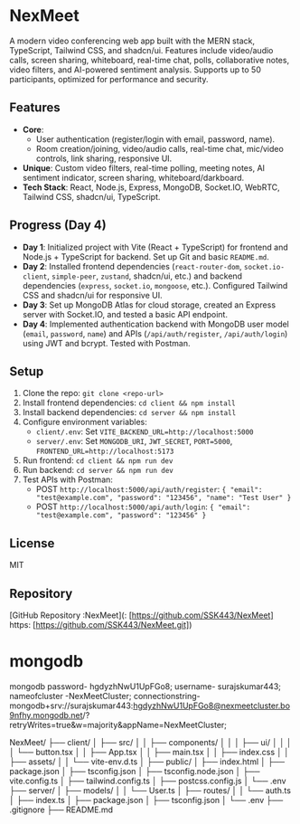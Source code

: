 # NexMeet

A modern video conferencing web app built with the MERN stack, TypeScript, Tailwind CSS, and shadcn/ui. Features include video/audio calls, screen sharing, whiteboard, real-time chat, polls, collaborative notes, video filters, and AI-powered sentiment analysis. Supports up to 50 participants, optimized for performance and security.

## Features
- **Core**: 
  - User authentication (register/login with email, password, name).
  - Room creation/joining, video/audio calls, real-time chat, mic/video controls, link sharing, responsive UI.
- **Unique**: Custom video filters, real-time polling, meeting notes, AI sentiment indicator, screen sharing, whiteboard/darkboard.
- **Tech Stack**: React, Node.js, Express, MongoDB, Socket.IO, WebRTC, Tailwind CSS, shadcn/ui, TypeScript.

## Progress (Day 4)
- **Day 1**: Initialized project with Vite (React + TypeScript) for frontend and Node.js + TypeScript for backend. Set up Git and basic `README.md`.
- **Day 2**: Installed frontend dependencies (`react-router-dom`, `socket.io-client`, `simple-peer`, `zustand`, shadcn/ui, etc.) and backend dependencies (`express`, `socket.io`, `mongoose`, etc.). Configured Tailwind CSS and shadcn/ui for responsive UI.
- **Day 3**: Set up MongoDB Atlas for cloud storage, created an Express server with Socket.IO, and tested a basic API endpoint.
- **Day 4**: Implemented authentication backend with MongoDB user model (`email`, `password`, `name`) and APIs (`/api/auth/register`, `/api/auth/login`) using JWT and bcrypt. Tested with Postman.

## Setup
1. Clone the repo: `git clone <repo-url>`
2. Install frontend dependencies: `cd client && npm install`
3. Install backend dependencies: `cd server && npm install`
4. Configure environment variables:
   - `client/.env`: Set `VITE_BACKEND_URL=http://localhost:5000`
   - `server/.env`: Set `MONGODB_URI`, `JWT_SECRET`, `PORT=5000`, `FRONTEND_URL=http://localhost:5173`
5. Run frontend: `cd client && npm run dev`
6. Run backend: `cd server && npm run dev`
7. Test APIs with Postman:
   - POST `http://localhost:5000/api/auth/register`: `{ "email": "test@example.com", "password": "123456", "name": "Test User" }`
   - POST `http://localhost:5000/api/auth/login`: `{ "email": "test@example.com", "password": "123456" }`

## License
MIT

## Repository
[GitHub Repository :NexMeet](<your-repo-url>: [https://github.com/SSK443/NexMeet] https: [https://github.com/SSK443/NexMeet.git])






# mongodb 
mongodb
password- hgdyzhNwU1UpFGo8;
username- surajskumar443;
nameofcluster -NexMeetCluster;
connectionstring- mongodb+srv://surajskumar443:hgdyzhNwU1UpFGo8@nexmeetcluster.bo9nfhy.mongodb.net/?retryWrites=true&w=majority&appName=NexMeetCluster;




NexMeet/
├── client/
│   ├── src/
│   │   ├── components/
│   │   │   ├── ui/
│   │   │   │   └── button.tsx
│   │   ├── App.tsx
│   │   ├── main.tsx
│   │   ├── index.css
│   │   ├── assets/
│   │   └── vite-env.d.ts
│   ├── public/
│   ├── index.html
│   ├── package.json
│   ├── tsconfig.json
│   ├── tsconfig.node.json
│   ├── vite.config.ts
│   ├── tailwind.config.ts
│   ├── postcss.config.js
│   └── .env
├── server/
│   ├── models/
│   │   └── User.ts
│   ├── routes/
│   │   └── auth.ts
│   ├── index.ts
│   ├── package.json
│   ├── tsconfig.json
│   └── .env
├── .gitignore
├── README.md